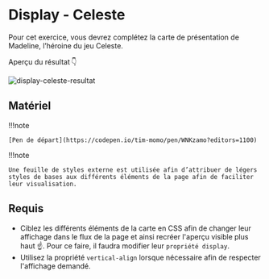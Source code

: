 # Display - Celeste

Pour cet exercice, vous devrez complétez la carte de présentation de Madeline, l’héroine du jeu Celeste.

Aperçu du résultat 👇

![display-celeste-resultat](https://github.com/user-attachments/assets/f5b00fde-72d1-4a20-afcd-ae81638bb22e)

## Matériel

!!!note

    [Pen de départ](https://codepen.io/tim-momo/pen/WNKzamo?editors=1100)
    
!!!note

    Une feuille de styles externe est utilisée afin d’attribuer de légers styles de bases aux différents éléments de la page afin de faciliter leur visualisation.


## Requis

- Ciblez les différents éléments de la carte en CSS afin de changer leur affichage dans le flux de la page et ainsi recréer l'aperçu visible plus haut ☝️. Pour ce faire, il faudra modifier leur `propriété display`.
- Utilisez la propriété `vertical-align` lorsque nécessaire afin de respecter l'affichage demandé.


